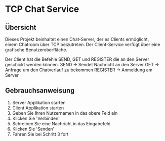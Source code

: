 # TCP Chat Service
## Übersicht
Dieses Projekt beinhaltet einen Chat-Server, der es Clients ermöglicht, einem Chatroom über TCP beizutreten.
Der Client-Service verfügt über eine grafische Benutzeroberfläche.

Der Client hat die Befehle SEND, GET und REGISTER die an den Server geschickt werden können.
SEND      -> Sendet Nachricht an den Server
GET       -> Anfrage um den Chatverlauf zu bekommen
REGISTER  -> Anmeldung am Server


## Gebrauchsanweisung
1. Server Applikation starten
2. Client Applikation starten
3. Geben Sie Ihren Nutzernamen in das obere Feld ein
4. Klicken Sie 'Verbinden'
5. Schreiben Sie eine Nachricht in das Eingabefeld
6. Klicken Sie 'Senden'
7. Fahren Sie bei Schritt 3 fort
